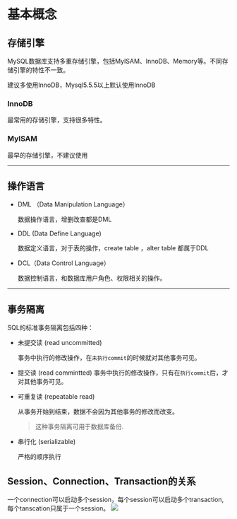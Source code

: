 
# 基本概念

## 存储引擎


MySQL数据库支持多重存储引擎，包括MyISAM、InnoDB、Memory等。不同存储引擎的特性不一致。

建议多使用InnoDB，Mysql5.5.5以上默认使用InnoDB

### InnoDB

最常用的存储引擎，支持很多特性。

### MyISAM

最早的存储引擎，不建议使用

--- 
## 操作语言

- DML （Data Manipulation Language）

    数据操作语言，增删改查都是DML

- DDL (Data Define Language)

    数据定义语言，对于表的操作，create table ，alter table 都属于DDL

- DCL（Data Control Language）

    数据控制语言，和数据库用户角色、权限相关的操作。

---

## 事务隔离

SQL的标准事务隔离包括四种：

- 未提交读 (read uncommitted)

    事务中执行的修改操作，在`未执行commit`的时候就对其他事务可见。

- 提交读 (read commintted)
   事务中执行的修改操作，只有在`执行commit`后，才对其他事务可见。


- 可重复读 (repeatable read)

    从事务开始到结束，数据不会因为其他事务的修改而改变。

    > 这种事务隔离可用于数据库备份.

- 串行化 (serializable)

    严格的顺序执行

## Session、Connection、Transaction的关系

一个connection可以启动多个session，每个session可以启动多个transaction,每个tanscation只属于一个session。
![](https://images2015.cnblogs.com/blog/801240/201606/801240-20160615163123463-1325681547.jpg)
